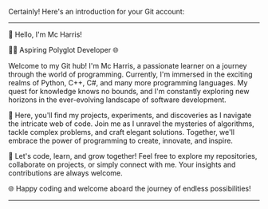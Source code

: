 Certainly! Here's an introduction for your Git account:

---

👋 Hello, I'm Mc Harris!

🧑‍💻 Aspiring Polyglot Developer 🌐

Welcome to my Git hub! I'm Mc Harris, a passionate learner on a journey through the world of programming. Currently, I'm immersed in the exciting realms of Python, C++, C#, and many more programming languages. My quest for knowledge knows no bounds, and I'm constantly exploring new horizons in the ever-evolving landscape of software development.

🌟 Here, you'll find my projects, experiments, and discoveries as I navigate the intricate web of code. Join me as I unravel the mysteries of algorithms, tackle complex problems, and craft elegant solutions. Together, we'll embrace the power of programming to create, innovate, and inspire.

🚀 Let's code, learn, and grow together! Feel free to explore my repositories, collaborate on projects, or simply connect with me. Your insights and contributions are always welcome.

🌐 Happy coding and welcome aboard the journey of endless possibilities!

---

<!---
McCodeSmith/McCodeSmith is a ✨ special ✨ repository because its `README.md` (this file) appears on your GitHub profile.
You can click the Preview link to take a look at your changes.
--->
